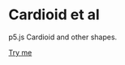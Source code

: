 # Cardioid et al

p5.js Cardioid and other shapes.

[Try me](https://michaelkemp.github.io/cardioid/)
